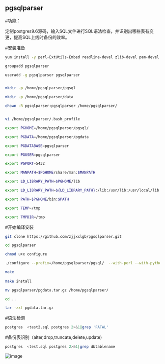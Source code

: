 ## pgsqlparser

#功能：

定制postgres9.6源码，输入SQL文件进行SQL语法检查，并识别出哪些表有变更，提高SQL上线时备份的效率。

#安装准备
```Bash
yum install -y perl-ExtUtils-Embed readline-devel zlib-devel pam-devel libxml2-devel libxslt-devel openldap-devel Python-devel gcc-c++   openssl-devel cmake

groupadd pgsqlparser

useradd -g pgsqlparser pgsqlparser


mkdir -p /home/pgsqlparser/pgsql

mkdir -p /home/pgsqlparser/data

chown -R pgsqlparser:pgsqlparser /home/pgsqlparser/


vi /home/pgsqlparser/.bash_profile

export PGHOME=/home/pgsqlparser/pgsql/

export PGDATA=/home/pgsqlparser/pgdata

export PGDATABASE=pgsqlparser

export PGUSER=pgsqlparser

export PGPORT=5432

export MANPATH=$PGHOME/share/man:$MANPATH

export LD_LIBRARY_PATH=$PGHOME/lib

export LD_LIBRARY_PATH=${LD_LIBRARY_PATH}:/lib:/usr/lib:/usr/local/lib

export PATH=$PGHOME/bin:$PATH

export TEMP=/tmp

export TMPDIR=/tmp
```

#开始编译安装
```Bash
git clone https://github.com/zjjxxlgb/pgsqlparser.git

cd pgsqlparser

chmod u+x configure

./configure --prefix=/home/pgsqlparser/pgsql/  --with-perl --with-python --with-libxml --with-libxslt

make
 
make install

mv pgsqlparser/pgdata.tar.gz /home/pgsqlparser/

cd ..

tar -zxf pgdata.tar.gz
```
#语法检测
```Bash
postgres  <test2.sql postgres 2>&1|grep 'FATAL'
```
#备份表识别（alter,drop,truncate,delete,update)
```Bash
postgres  <test.sql postgres 2>&1|grep dbtablename
```


 ![image](https://github.com/zjjxxlgb/pgsqlparser/blob/master/readme.JPG)
